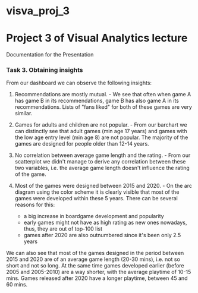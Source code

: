 # visva_proj_3
# Project 3 of Visual Analytics lecture

Documentation for the Presentation

### Task 3. Obtaining insights

From our dashboard we can observe the following insights:
1. Recommendations are mostly mutual. - We see that often when game A has game B in its recommendations, game B has also game A in its recommendations. Lists of "fans liked" for both of these games are very similar.

2. Games for adults and children are not popular. - From our barchart we can distinctly see that adult games (min age 17 years) and games with the low age entry level (min age 8) are not popular. The majority of the games are designed for people older than 12-14 years.

3. No correlation between average game length and the rating. - From our scatterplot we didn't manage to derive any correlation between these two variables, i.e. the average game length doesn't influence the rating of the game.

4. Most of the games were designed between 2015 and 2020. - On the arc diagram using the color scheme it is clearly visible that most of the games were developed within these 5 years. There can be several reasons for this:
    - a big increase in boardgame development and popularity
    - early games might not have as high rating as new ones nowadays, thus, they are out of top-100 list
    - games after 2020 are also outnumbered since it's been only 2.5 years
    
We can also see that most of the games designed in the period between 2015 and 2020 are of an average game length (20-30 mins), i.e. not so short and not so long. At the same time games developed earlier (before 2005 and 2005-2010) are a way shorter, with the average playtime of 10-15  mins. Games released after 2020 have a longer playtime, between 45 and 60 mins. 